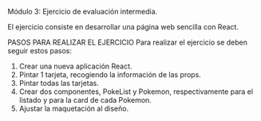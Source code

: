 Módulo 3: Ejercicio de evaluación intermedia.

El ejercicio consiste en desarrollar una página web sencilla con React.

PASOS PARA REALIZAR EL EJERCICIO
Para realizar el ejercicio se deben seguir estos pasos:
1. Crear una nueva aplicación React.
2. Pintar 1 tarjeta, recogiendo la información de las props.
3. Pintar todas las tarjetas.
4. Crear dos componentes, PokeList y Pokemon, respectivamente para el listado y para la card de cada Pokemon.
5. Ajustar la maquetación al diseño.
